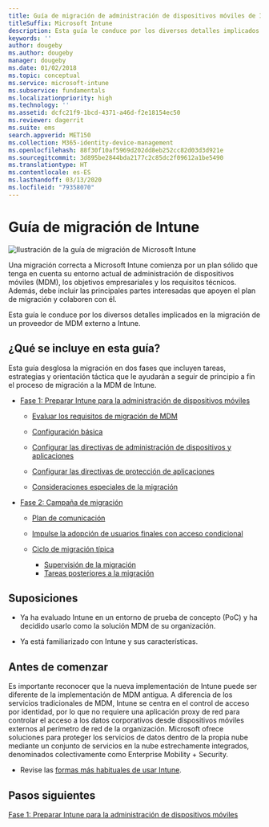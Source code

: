 ```yaml
---
title: Guía de migración de administración de dispositivos móviles de Intune
titleSuffix: Microsoft Intune
description: Esta guía le conduce por los diversos detalles implicados en la migración de un proveedor de MDM externo a Microsoft Intune.
keywords: ''
author: dougeby
ms.author: dougeby
manager: dougeby
ms.date: 01/02/2018
ms.topic: conceptual
ms.service: microsoft-intune
ms.subservice: fundamentals
ms.localizationpriority: high
ms.technology: ''
ms.assetid: dcfc21f9-1bcd-4371-a46d-f2e18154ec50
ms.reviewer: dagerrit
ms.suite: ems
search.appverid: MET150
ms.collection: M365-identity-device-management
ms.openlocfilehash: 88f30f10af5969d202dd8eb252cc82d03d3d921e
ms.sourcegitcommit: 3d895be2844bda2177c2c85dc2f09612a1be5490
ms.translationtype: HT
ms.contentlocale: es-ES
ms.lasthandoff: 03/13/2020
ms.locfileid: "79358070"
---
```

# <a name="intune-migration-guide"></a>Guía de migración de Intune

![Ilustración de la guía de migración de Microsoft Intune](./media/migration-guide/MDM-migration-guide-art.PNG)

Una migración correcta a Microsoft Intune comienza por un plan sólido que tenga en cuenta su entorno actual de administración de dispositivos móviles (MDM), los objetivos empresariales y los requisitos técnicos. Además, debe incluir las principales partes interesadas que apoyen el plan de migración y colaboren con él.

Esta guía le conduce por los diversos detalles implicados en la migración de un proveedor de MDM externo a Intune.

## <a name="whats-included-in-this-guide"></a>¿Qué se incluye en esta guía?

Esta guía desglosa la migración en dos fases que incluyen tareas, estrategias y orientación táctica que le ayudarán a seguir de principio a fin el proceso de migración a la MDM de Intune.

- [Fase 1: Preparar Intune para la administración de dispositivos móviles](migration-guide-prepare.md)

  - [Evaluar los requisitos de migración de MDM](migration-guide-prepare.md#assess-mdm-requirements)

  - [Configuración básica](migration-guide-setup.md)

  - [Configurar las directivas de administración de dispositivos y aplicaciones](migration-guide-configure-policies.md)

  - [Configurar las directivas de protección de aplicaciones](../apps/app-protection-policies.md)

  - [Consideraciones especiales de la migración](migration-guide-considerations.md)

- [Fase 2: Campaña de migración](migration-guide-campaign.md)

  - [Plan de comunicación](migration-guide-communication-plan.md)

  - [Impulse la adopción de usuarios finales con acceso condicional](migration-guide-drive-adoption.md)

  - [Ciclo de migración típica](migration-guide-cycle.md)
    - [Supervisión de la migración](migration-guide-cycle.md#monitoring-migration)
    - [Tareas posteriores a la migración](migration-guide-cycle.md#post-migration)

## <a name="assumptions"></a>Suposiciones

- Ya ha evaluado Intune en un entorno de prueba de concepto (PoC) y ha decidido usarlo como la solución MDM de su organización.

- Ya está familiarizado con Intune y sus características.

## <a name="before-you-begin"></a>Antes de comenzar

Es importante reconocer que la nueva implementación de Intune puede ser diferente de la implementación de MDM antigua. A diferencia de los servicios tradicionales de MDM, Intune se centra en el control de acceso por identidad, por lo que no requiere una aplicación proxy de red para controlar el acceso a los datos corporativos desde dispositivos móviles externos al perímetro de red de la organización. Microsoft ofrece soluciones para proteger los servicios de datos dentro de la propia nube mediante un conjunto de servicios en la nube estrechamente integrados, denominados colectivamente como Enterprise Mobility + Security.

- Revise las [formas más habituales de usar Intune](common-scenarios.md).

## <a name="next-steps"></a>Pasos siguientes

[Fase 1: Preparar Intune para la administración de dispositivos móviles](migration-guide-prepare.md)
